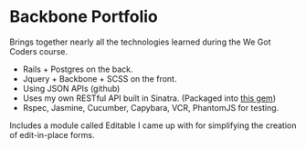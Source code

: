 # Backbone Portfolio

Brings together nearly all the technologies learned during the We Got Coders course.
 - Rails + Postgres on the back.
 - Jquery + Backbone + SCSS on the front.
 - Using JSON APIs (github)
 - Uses my own RESTful API built in Sinatra. (Packaged into [this gem](https://github.com/Adamantish/Follower))
 - Rspec, Jasmine, Cucumber, Capybara, VCR, PhantomJS for testing.

 Includes a module called Editable I came up with for simplifying the creation of edit-in-place forms.
